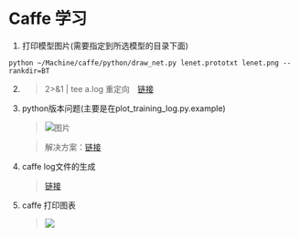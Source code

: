 # Caffe 学习

1. 打印模型图片(需要指定到所选模型的目录下面)

```caffe
python ~/Machine/caffe/python/draw_net.py lenet.prototxt lenet.png --rankdir=BT
```

2. > 2>&1 | tee a.log 重定向　[链接](https://blog.csdn.net/HMH2_YY/article/details/78439095)

3. python版本问题(主要是在plot_training_log.py.example)

   > ![图片](/home/gavin/NoteBook/pictures/DeepinScreenshot_select-area_20190321171932.png)

   >解决方案：[链接](https://blog.csdn.net/betty13006159467/article/details/88665054)

4. caffe log文件的生成

   > [链接](https://blog.csdn.net/HMH2_YY/article/details/78439095)

5. caffe 打印图表

   > ![](/home/gavin/NoteBook/pictures/DeepinScreenshot_gnome-terminal-server_20190322210856.png)

